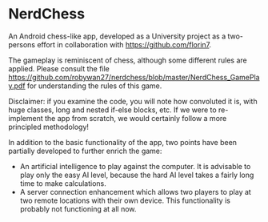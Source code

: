 # NerdChess
An Android chess-like app, developed as a University project as a two-persons effort in collaboration with https://github.com/florin7.

The gameplay is reminiscent of chess, although some different rules are applied. Please consult the file https://github.com/robywan27/nerdchess/blob/master/NerdChess_GamePlay.pdf for understanding the rules of this game.

Disclaimer: if you examine the code, you will note how convoluted it is, with huge classes, long and nested if-else blocks, etc. If we were to re-implement the app from scratch, we would certainly follow a more principled methodology!

In addition to the basic functionality of the app, two points have been partially developed to further enrich the game:
- An artificial intelligence to play against the computer. It is advisable to play only the easy AI level, because the hard AI level takes a fairly long time to make calculations.
- A server connection enhancement which allows two players to play at two remote locations with their own device. This functionality is probably not functioning at all now.
